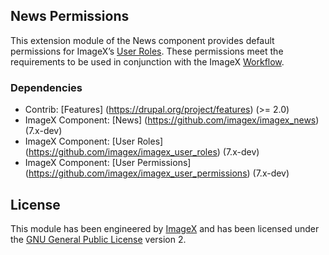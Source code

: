 ## News Permissions

This extension module of the News component provides default permissions for ImageX’s [User Roles](http://github.com/imagex/imagex_user_roles). These permissions meet the  requirements to be used in conjunction with the ImageX [Workflow](http://github.com/imagex/imagex_workflow).

### Dependencies

* Contrib: [Features] (https://drupal.org/project/features)  (>= 2.0)
* ImageX Component: [News] (https://github.com/imagex/imagex_news) (7.x-dev)
* ImageX Component: [User Roles] (https://github.com/imagex/imagex_user_roles) (7.x-dev)
* ImageX Component: [User Permissions] (https://github.com/imagex/imagex_user_permissions) (7.x-dev)

## License

This module has been engineered by [ImageX](http://www.imagexmedia.com) and has been licensed under the [GNU General Public License](http://www.gnu.org/licenses/gpl-2.0.html) version 2.


 